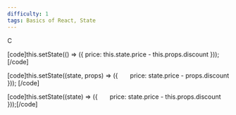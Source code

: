 ```yaml
---
difficulty: 1
tags: Basics of React, State
---
```


C


[code]this.setState(() => ({
 price: this.state.price - this.props.discount 
}));[/code]


[code]this.setState((state, props) => ({
      price: state.price - props.discount
}));
[/code]


[code]this.setState((state) => ({
      price: state.price - this.props.discount
}));[/code]

